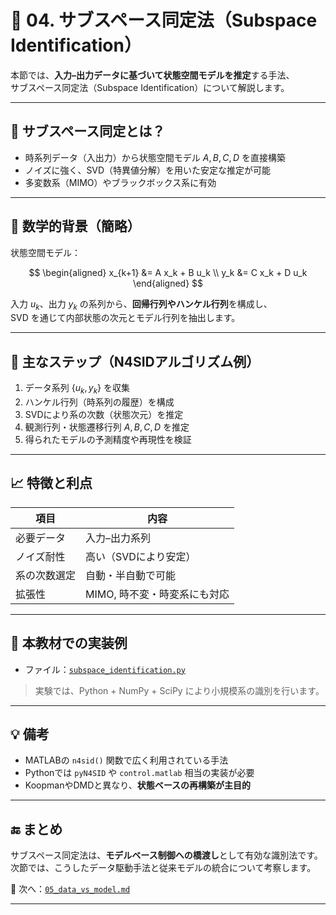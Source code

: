 # 📘 04. サブスペース同定法（Subspace Identification）

本節では、**入力–出力データに基づいて状態空間モデルを推定**する手法、  
サブスペース同定法（Subspace Identification）について解説します。

---

## 🎯 サブスペース同定とは？

- 時系列データ（入出力）から状態空間モデル $A, B, C, D$ を直接構築
- ノイズに強く、SVD（特異値分解）を用いた安定な推定が可能
- 多変数系（MIMO）やブラックボックス系に有効

---

## 🧠 数学的背景（簡略）

状態空間モデル：

$$
\begin{aligned}
x_{k+1} &= A x_k + B u_k \\
y_k &= C x_k + D u_k
\end{aligned}
$$

入力 $u_k$、出力 $y_k$ の系列から、**回帰行列やハンケル行列**を構成し、  
SVD を通じて内部状態の次元とモデル行列を抽出します。

---

## 🔧 主なステップ（N4SIDアルゴリズム例）

1. データ系列 $\{u_k, y_k\}$ を収集  
2. ハンケル行列（時系列の履歴）を構成  
3. SVDにより系の次数（状態次元）を推定  
4. 観測行列・状態遷移行列 $A, B, C, D$ を推定  
5. 得られたモデルの予測精度や再現性を検証

---

## 📈 特徴と利点

| 項目 | 内容 |
|------|------|
| 必要データ | 入力–出力系列 |
| ノイズ耐性 | 高い（SVDにより安定） |
| 系の次数選定 | 自動・半自動で可能 |
| 拡張性 | MIMO, 時不変・時変系にも対応 |

---

## 🧪 本教材での実装例

- ファイル：[`subspace_identification.py`](../simulation/subspace_identification.py)

> 実験では、Python + NumPy + SciPy により小規模系の識別を行います。

---

## 💡 備考

- MATLABの `n4sid()` 関数で広く利用されている手法
- Pythonでは `pyN4SID` や `control.matlab` 相当の実装が必要
- KoopmanやDMDと異なり、**状態ベースの再構築が主目的**

---

## 🔚 まとめ

サブスペース同定法は、**モデルベース制御への橋渡し**として有効な識別法です。  
次節では、こうしたデータ駆動手法と従来モデルの統合について考察します。

📁 次へ：[`05_data_vs_model.md`](./05_data_vs_model.md)

---

